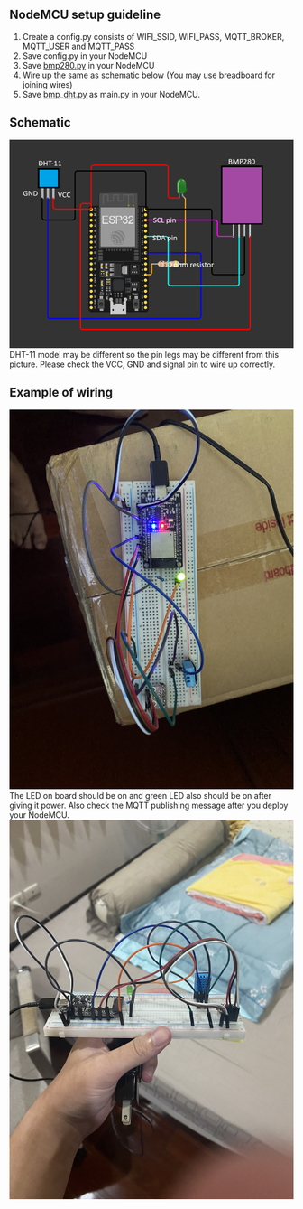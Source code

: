 ## NodeMCU setup guideline
1. Create a config.py consists of WIFI_SSID, WIFI_PASS, MQTT_BROKER, MQTT_USER and MQTT_PASS
2. Save config.py in your NodeMCU
3. Save [bmp280.py](nodemcu/bmp280.py) in your NodeMCU
4. Wire up the same as schematic below (You may use breadboard for joining wires)
5. Save [bmp_dht.py](nodemcu/bmp_dht.py) as main.py in your NodeMCU.

## Schematic
![wiring](nodemcu/wiring.png)
DHT-11 model may be different so the pin legs may be different from this picture. Please check the VCC, GND and signal pin to wire up correctly.

## Example of wiring
![real wiring](nodemcu/real_wiring_1.jpg)
The LED on board should be on and green LED also should be on after giving it power. Also check the MQTT publishing message after you deploy your NodeMCU.
![real wiring](nodemcu/real_wiring_2.jpg)
